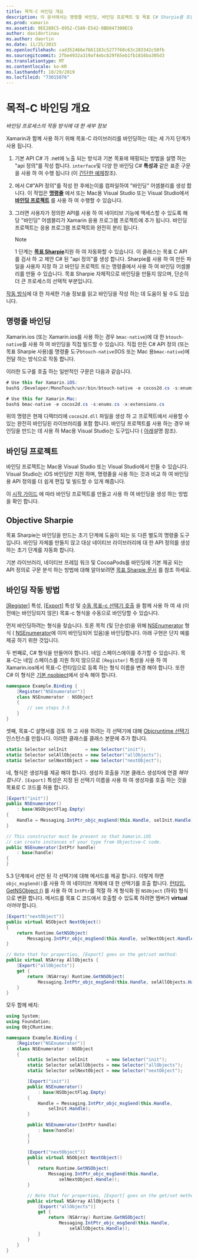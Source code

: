 ```yaml
---
title: 목적-C 바인딩 개요
description: 이 문서에서는 명령줄 바인딩, 바인딩 프로젝트 및 목표 C# Sharpie를 포함 하 여 목표 C 코드에 대 한 바인딩을 만드는 다양 한 방법에 대 한 개요를 제공 합니다. 또한 바인딩의 작동 방식을 설명 합니다.
ms.prod: xamarin
ms.assetid: 9EE288C5-8952-C5A9-E542-0BD847300EC6
author: davidortinau
ms.author: daortin
ms.date: 11/25/2015
ms.openlocfilehash: cad352466e7661183c5277f60c63c283342c50fb
ms.sourcegitcommit: 2fbe4932a319af4ebc829f65eb1fb1816ba305d3
ms.translationtype: MT
ms.contentlocale: ko-KR
ms.lasthandoff: 10/29/2019
ms.locfileid: "73015876"
---
```

# <a name="overview-of-objective-c-bindings"></a>목적-C 바인딩 개요

_바인딩 프로세스의 작동 방식에 대 한 세부 정보_

Xamarin과 함께 사용 하기 위해 목표-C 라이브러리를 바인딩하는 데는 세 가지 단계가 사용 됩니다.

1. 기본 API C# 가 .net에 노출 되는 방식과 기본 목표에 매핑되는 방법을 설명 하는 "api 정의"를 작성 합니다. `interface`및 다양 한 바인딩 C# **특성과** 같은 표준 구문을 사용 하 여 수행 됩니다 (이 [간단한 예제](~/cross-platform/macios/binding/objective-c-libraries.md#Binding_an_API)참조).

2. 에서 C#"API 정의"를 작성 한 후에는이를 컴파일하여 "바인딩" 어셈블리를 생성 합니다. 이 작업은 [**명령줄**](#commandline) 에서 또는 Mac용 Visual Studio 또는 Visual Studio에서 [**바인딩 프로젝트**](#bindingproject) 를 사용 하 여 수행할 수 있습니다.

3. 그러면 사용자가 정의한 API를 사용 하 여 네이티브 기능에 액세스할 수 있도록 해당 "바인딩" 어셈블리가 Xamarin 응용 프로그램 프로젝트에 추가 됩니다.
   바인딩 프로젝트는 응용 프로그램 프로젝트와 완전히 분리 됩니다.

   > [!NOTE]
   > 1 단계는 [**목표 Sharpie**](#objectivesharpie)지원 하 여 자동화할 수 있습니다. 이 클래스는 목표 C API를 검사 하 고 제안 C# 된 "api 정의"를 생성 합니다. Sharpie를 사용 하 여 만든 파일을 사용자 지정 하 고 바인딩 프로젝트 또는 명령줄에서 사용 하 여 바인딩 어셈블리를 만들 수 있습니다. 목표 Sharpie 자체적으로 바인딩을 만들지 않으며, 단순히 더 큰 프로세스의 선택적 부분입니다.

[작동 방식](#howitworks)에 대 한 자세한 기술 정보를 읽고 바인딩을 작성 하는 데 도움이 될 수도 있습니다.

<a name="Command_Line_Bindings" /><a name="commandline" />

## <a name="command-line-bindings"></a>명령줄 바인딩

Xamarin.ios (또는 Xamarin.ios를 사용 하는 경우 `bmac-native`)에 대 한 `btouch-native`를 사용 하 여 바인딩을 직접 빌드할 수 있습니다. 직접 만든 C# API 정의 (또는 목표 Sharpie 사용)를 명령줄 도구`btouch-native`(IOS 또는 Mac 용`bmac-native`)에 전달 하는 방식으로 작동 합니다.

이러한 도구를 호출 하는 일반적인 구문은 다음과 같습니다.

```csharp
# Use this for Xamarin.iOS:
bash$ /Developer/MonoTouch/usr/bin/btouch-native -e cocos2d.cs -s:enums.cs -x:extensions.cs
```

```csharp
# Use this for Xamarin.Mac:
bash$ bmac-native -e cocos2d.cs -s:enums.cs -x:extensions.cs
```

위의 명령은 현재 디렉터리에 `cocos2d.dll` 파일을 생성 하 고 프로젝트에서 사용할 수 있는 완전히 바인딩된 라이브러리를 포함 합니다. 바인딩 프로젝트를 사용 하는 경우 바인딩을 만드는 데 사용 하 Mac용 Visual Studio는 도구입니다 ( [아래](#bindingproject)설명 참조).

<a name="bindingproject" />

## <a name="binding-project"></a>바인딩 프로젝트

바인딩 프로젝트는 Mac용 Visual Studio 또는 Visual Studio에서 만들 수 있습니다. Visual Studio는 iOS 바인딩만 지원 하며, 명령줄을 사용 하는 것과 비교 하 여 바인딩 용 API 정의를 더 쉽게 편집 및 빌드할 수 있게 해줍니다.

이 [시작 가이드](~/cross-platform/macios/binding/objective-c-libraries.md#Getting_Started) 에 따라 바인딩 프로젝트를 만들고 사용 하 여 바인딩을 생성 하는 방법을 확인 합니다.

<a name="objectivesharpie" />

## <a name="objective-sharpie"></a>Objective Sharpie

목표 Sharpie는 바인딩을 만드는 초기 단계에 도움이 되는 또 다른 별도의 명령줄 도구입니다. 바인딩 자체를 만들지 않고 대상 네이티브 라이브러리에 대 한 API 정의를 생성 하는 초기 단계를 자동화 합니다.

기본 라이브러리, 네이티브 프레임 워크 및 CocoaPods를 바인딩에 기본 제공 되는 API 정의로 구문 분석 하는 방법에 대해 알아보려면 [목표 Sharpie 문서](~/cross-platform/macios/binding/objective-sharpie/index.md) 를 참조 하세요.

<a name="howitworks" />

## <a name="how-binding-works"></a>바인딩 작동 방법

[[Register]](xref:Foundation.RegisterAttribute) 특성, [[Export]](xref:Foundation.ExportAttribute) 특성 및 [수동 목표-c 선택기 호출](~/ios/internals/objective-c-selectors.md) 을 함께 사용 하 여 새 (이전에는 바인딩되지 않은) 목표-c 형식을 수동으로 바인딩할 수 있습니다.

먼저 바인딩하려는 형식을 찾습니다. 토론 목적 (및 단순성)을 위해 [NSEnumerator](https://developer.apple.com/iphone/library/documentation/Cocoa/Reference/Foundation/Classes/NSEnumerator_Class/Reference/Reference.html) 형식 ( [NSEnumerator](xref:Foundation.NSEnumerator)에 이미 바인딩되어 있음)을 바인딩합니다. 아래 구현은 단지 예를 제공 하기 위한 것입니다.

두 번째로, C# 형식을 만들어야 합니다. 네임 스페이스에이를 추가할 수 있습니다. 목표-C는 네임 스페이스를 지원 하지 않으므로 `[Register]` 특성을 사용 하 여 Xamarin.ios에서 목표-C 런타임으로 등록 하는 형식 이름을 변경 해야 합니다. 또한 C# 이 형식은 [기본 nsobject](xref:Foundation.NSObject)에서 상속 해야 합니다.

```csharp
namespace Example.Binding {
    [Register("NSEnumerator")]
    class NSEnumerator : NSObject
    {
        // see steps 3-5
    }
}
```

셋째, 목표-C 설명서를 검토 하 고 사용 하려는 각 선택기에 대해 [Objcruntime 선택기](xref:ObjCRuntime.Selector) 인스턴스를 만듭니다. 이러한 클래스를 클래스 본문에 추가 합니다.

```csharp
static Selector selInit       = new Selector("init");
static Selector selAllObjects = new Selector("allObjects");
static Selector selNextObject = new Selector("nextObject");
```

네, 형식은 생성자를 제공 해야 합니다. 생성자 호출을 기본 클래스 생성자에 연결 *해야 합니다* . `[Export]` 특성은 지정 된 선택기 이름을 사용 하 여 생성자를 호출 하는 것을 목표로 C 코드를 허용 합니다.

```csharp
[Export("init")]
public NSEnumerator()
    : base(NSObjectFlag.Empty)
{
    Handle = Messaging.IntPtr_objc_msgSend(this.Handle, selInit.Handle);
}
```

```csharp
// This constructor must be present so that Xamarin.iOS
// can create instances of your type from Objective-C code.
public NSEnumerator(IntPtr handle)
    : base(handle)
{
}
```

5\.3 단계에서 선언 된 각 선택기에 대해 메서드를 제공 합니다. 이렇게 하면 `objc_msgSend()`를 사용 하 여 네이티브 개체에 대 한 선택기를 호출 합니다. [런타임. GetNSObject ()](xref:ObjCRuntime.Runtime.GetNSObject*) 를 사용 하 여 `IntPtr`를 적절 하 게 형식화 된 `NSObject` (하위) 형식으로 변환 합니다. 메서드를 목표 C 코드에서 호출할 수 있도록 하려면 멤버가 **virtual** *이어야* 합니다.

```csharp
[Export("nextObject")]
public virtual NSObject NextObject()
{
    return Runtime.GetNSObject(
        Messaging.IntPtr_objc_msgSend(this.Handle, selNextObject.Handle));
}
```

```csharp
// Note that for properties, [Export] goes on the get/set method:
public virtual NSArray AllObjects {
    [Export("allObjects")]
    get {
        return (NSArray) Runtime.GetNSObject(
            Messaging.IntPtr_objc_msgSend(this.Handle, selAllObjects.Handle));
    }
}
```

모두 함께 배치:

```csharp
using System;
using Foundation;
using ObjCRuntime;

namespace Example.Binding {
    [Register("NSEnumerator")]
    class NSEnumerator : NSObject
    {
        static Selector selInit       = new Selector("init");
        static Selector selAllObjects = new Selector("allObjects");
        static Selector selNextObject = new Selector("nextObject");

        [Export("init")]
        public NSEnumerator()
            : base(NSObjectFlag.Empty)
        {
            Handle = Messaging.IntPtr_objc_msgSend(this.Handle,
                selInit.Handle);
        }

        public NSEnumerator(IntPtr handle)
            : base(handle)
        {
        }

        [Export("nextObject")]
        public virtual NSObject NextObject()
        {
            return Runtime.GetNSObject(
                Messaging.IntPtr_objc_msgSend(this.Handle,
                    selNextObject.Handle));
        }

        // Note that for properties, [Export] goes on the get/set method:
        public virtual NSArray AllObjects {
            [Export("allObjects")]
            get {
                return (NSArray) Runtime.GetNSObject(
                    Messaging.IntPtr_objc_msgSend(this.Handle,
                        selAllObjects.Handle));
            }
        }
    }
}
```

